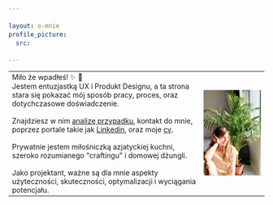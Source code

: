 ```yaml
---

layout: o-mnie
profile_picture:
  src: 

---
```



|                                                              |                                                              |
| ------------------------------------------------------------ | ------------------------------------------------------------ |
| Miło że wpadłeś! :sparkles: :wave: <br>Jestem entuzjastką UX i Produkt Designu, a ta strona stara się pokazać mój sposób pracy, proces, oraz dotychczasowe doświadczenie.<br><br> Znajdziesz w nim <a href="https://anitakasperekux.github.io/portfolio">analizę przypadku</a>, kontakt do mnie, poprzez portale takie jak [Linkedin](https://www.linkedin.com/in/anita-kasperek/), oraz moje <a href="https://drive.google.com/drive/folders/1xgnFojJ_J6wicAkPbaV662YhJ7KLHCxb?usp=sharing">cv</a>.<br><br>Prywatnie jestem miłośniczką azjatyckiej kuchni, szeroko rozumianego "craftingu" i domowej dżungli.<br><br>Jako projektant, ważne są dla mnie aspekty użyteczności, skuteczności, optymalizacji i wyciągania potencjału.| <img  src="https://raw.githubusercontent.com/AnitakasperekUX/AnitakasperekUX.github.io/main/assets/img/profile%20pic.jpg" style="zoom:50%;" /> |





